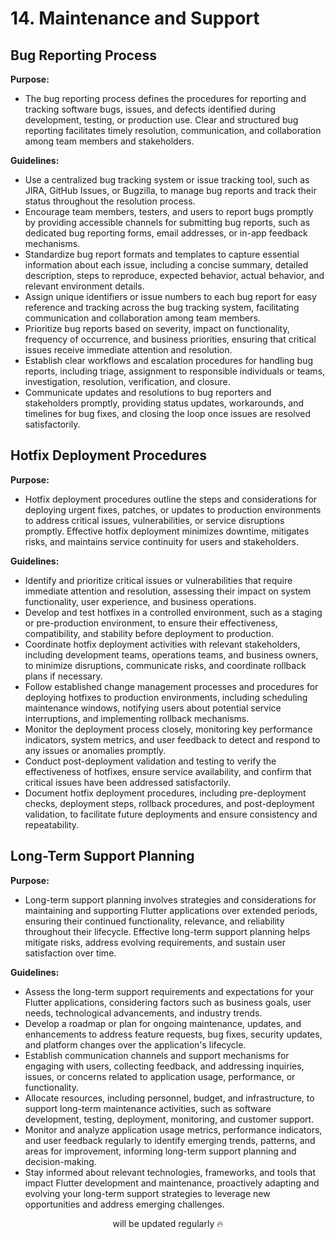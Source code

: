 # 14. Maintenance and Support

## Bug Reporting Process

**Purpose:**

- The bug reporting process defines the procedures for reporting and tracking software bugs, issues, and defects identified during development, testing, or production use. Clear and structured bug reporting facilitates timely resolution, communication, and collaboration among team members and stakeholders.

**Guidelines:**

- Use a centralized bug tracking system or issue tracking tool, such as JIRA, GitHub Issues, or Bugzilla, to manage bug reports and track their status throughout the resolution process.
- Encourage team members, testers, and users to report bugs promptly by providing accessible channels for submitting bug reports, such as dedicated bug reporting forms, email addresses, or in-app feedback mechanisms.
- Standardize bug report formats and templates to capture essential information about each issue, including a concise summary, detailed description, steps to reproduce, expected behavior, actual behavior, and relevant environment details.
- Assign unique identifiers or issue numbers to each bug report for easy reference and tracking across the bug tracking system, facilitating communication and collaboration among team members.
- Prioritize bug reports based on severity, impact on functionality, frequency of occurrence, and business priorities, ensuring that critical issues receive immediate attention and resolution.
- Establish clear workflows and escalation procedures for handling bug reports, including triage, assignment to responsible individuals or teams, investigation, resolution, verification, and closure.
- Communicate updates and resolutions to bug reporters and stakeholders promptly, providing status updates, workarounds, and timelines for bug fixes, and closing the loop once issues are resolved satisfactorily.

## Hotfix Deployment Procedures

**Purpose:**

- Hotfix deployment procedures outline the steps and considerations for deploying urgent fixes, patches, or updates to production environments to address critical issues, vulnerabilities, or service disruptions promptly. Effective hotfix deployment minimizes downtime, mitigates risks, and maintains service continuity for users and stakeholders.

**Guidelines:**

- Identify and prioritize critical issues or vulnerabilities that require immediate attention and resolution, assessing their impact on system functionality, user experience, and business operations.
- Develop and test hotfixes in a controlled environment, such as a staging or pre-production environment, to ensure their effectiveness, compatibility, and stability before deployment to production.
- Coordinate hotfix deployment activities with relevant stakeholders, including development teams, operations teams, and business owners, to minimize disruptions, communicate risks, and coordinate rollback plans if necessary.
- Follow established change management processes and procedures for deploying hotfixes to production environments, including scheduling maintenance windows, notifying users about potential service interruptions, and implementing rollback mechanisms.
- Monitor the deployment process closely, monitoring key performance indicators, system metrics, and user feedback to detect and respond to any issues or anomalies promptly.
- Conduct post-deployment validation and testing to verify the effectiveness of hotfixes, ensure service availability, and confirm that critical issues have been addressed satisfactorily.
- Document hotfix deployment procedures, including pre-deployment checks, deployment steps, rollback procedures, and post-deployment validation, to facilitate future deployments and ensure consistency and repeatability.

## Long-Term Support Planning

**Purpose:**

- Long-term support planning involves strategies and considerations for maintaining and supporting Flutter applications over extended periods, ensuring their continued functionality, relevance, and reliability throughout their lifecycle. Effective long-term support planning helps mitigate risks, address evolving requirements, and sustain user satisfaction over time.

**Guidelines:**

- Assess the long-term support requirements and expectations for your Flutter applications, considering factors such as business goals, user needs, technological advancements, and industry trends.
- Develop a roadmap or plan for ongoing maintenance, updates, and enhancements to address feature requests, bug fixes, security updates, and platform changes over the application's lifecycle.
- Establish communication channels and support mechanisms for engaging with users, collecting feedback, and addressing inquiries, issues, or concerns related to application usage, performance, or functionality.
- Allocate resources, including personnel, budget, and infrastructure, to support long-term maintenance activities, such as software development, testing, deployment, monitoring, and customer support.
- Monitor and analyze application usage metrics, performance indicators, and user feedback regularly to identify emerging trends, patterns, and areas for improvement, informing long-term support planning and decision-making.
- Stay informed about relevant technologies, frameworks, and tools that impact Flutter development and maintenance, proactively adapting and evolving your long-term support strategies to leverage new opportunities and address emerging challenges.

<p align="center">will be updated regularly 🔥</p>
